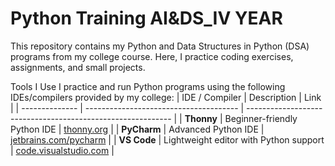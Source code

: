 # Python Training AI&DS_IV YEAR
This repository contains my Python and Data Structures in Python (DSA) programs from my college course. Here, I practice coding exercises, assignments, and small projects.

Tools I Use
I practice and run Python programs using the following IDEs/compilers provided by my college:
| IDE / Compiler | Description                            | Link                                                        |
| -------------- | -------------------------------------- | ----------------------------------------------------------- |
| **Thonny**     | Beginner-friendly Python IDE           | [thonny.org](https://thonny.org/)                           |
| **PyCharm**    | Advanced Python IDE                    | [jetbrains.com/pycharm](https://www.jetbrains.com/pycharm/) |
| **VS Code**    | Lightweight editor with Python support | [code.visualstudio.com](https://code.visualstudio.com/)     |
